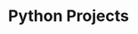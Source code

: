 ---
layout: blogs1
title : "Python Projects"
x1:     12
x2:     13
x3:     14
x4:     11

title1: "title1"
title2: "title2"
title3: "title3"
title4: "title4"

img1 : "/assets/img/ds.png"
img2 : "/assets/img/ds.png"
img3 : "img add"
img4 : "img add"

---